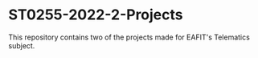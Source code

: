 # ST0255-2022-2-Projects
This repository contains two of the projects made for EAFIT's Telematics subject.
